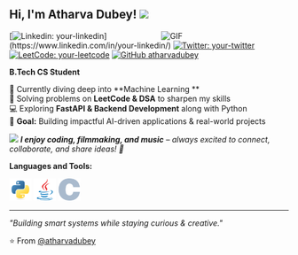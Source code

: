<h2> Hi, I'm Atharva Dubey! <img src="https://media.giphy.com/media/mGcNjsfWAjY5AEZNw6/giphy.gif" width="50"></h2>
<img align="right" alt="GIF" src="https://i.pinimg.com/originals/e4/26/70/e426702edf874b181aced1e2fa5c6cde.gif" width="230"/>

[![Linkedin: your-linkedin](https://img.shields.io/badge/-your--linkedin-blue?style=flat-square&logo=Linkedin&logoColor=white&link=https://www.linkedin.com/in/[your-linkedin/](https://www.linkedin.com/in/atharva-dubey-068258330/))](https://www.linkedin.com/in/your-linkedin/)
[![Twitter: your-twitter](https://img.shields.io/badge/-@yourtwitter-1DA1F2?style=flat-square&logo=twitter&logoColor=white&link=https://x.com/yourtwitter)](https://x.com/yourtwitter)
[![LeetCode: your-leetcode](https://img.shields.io/badge/-yourleetcode-FFA116?style=flat-square&logo=leetcode&logoColor=white&link=https://leetcode.com/u/your-leetcode/)](https://leetcode.com/u/your-leetcode/)
[![GitHub atharvadubey](https://img.shields.io/github/followers/atharvadubey?label=follow&style=social)](https://github.com/atharvadubey)

**B.Tech CS Student**  

🚀 Currently diving deep into **Machine Learning **  
🧠 Solving problems on **LeetCode & DSA** to sharpen my skills  
💻 Exploring **FastAPI & Backend Development** along with Python  
🎯 **Goal:** Building impactful AI-driven applications & real-world projects  

<img src="https://media.giphy.com/media/LnQjpWaON8nhr21vNW/giphy.gif" width="60"> 
<em><b>I enjoy coding, filmmaking, and music</b> – always excited to connect, collaborate, and share ideas! 🚀</em>

**Languages and Tools:**
<p align="left">
<img src="https://raw.githubusercontent.com/devicons/devicon/master/icons/python/python-original.svg" alt="python" width="40" height="40"/>
<img src="https://raw.githubusercontent.com/devicons/devicon/master/icons/java/java-original.svg" alt="java" width="40" height="40"/>
<img src="https://raw.githubusercontent.com/devicons/devicon/master/icons/c/c-original.svg" alt="c" width="40" height="40"/>
</p>

---

*"Building smart systems while staying curious & creative."*  

⭐️ From [@atharvadubey](https://github.com/atharvadubey)
